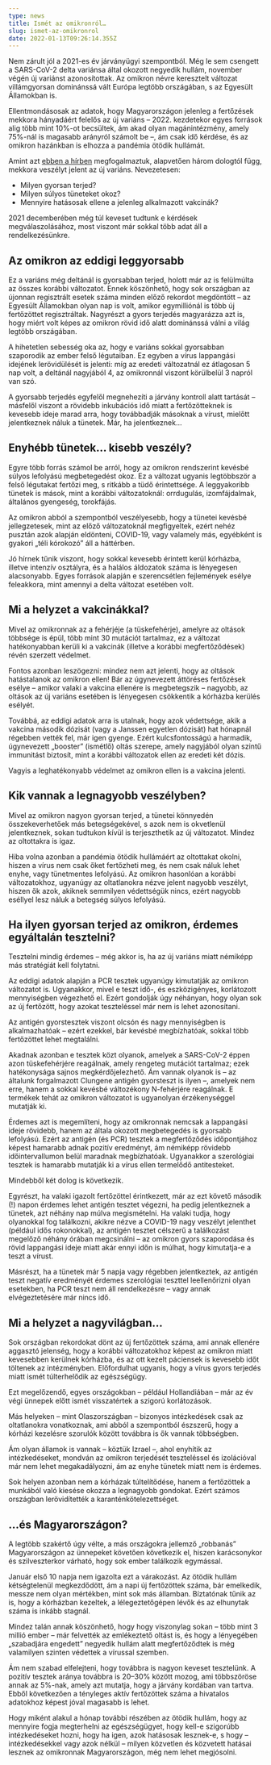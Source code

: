 ```yaml
---
type: news
title: Ismét az omikronról…
slug: ismet-az-omikronrol
date: 2022-01-13T09:26:14.355Z
---
```

Nem zárult jól a 2021-es év járványügyi szempontból. Még le sem csengett a SARS-CoV-2 delta variánsa által okozott negyedik hullám, november végén új variánst azonosítottak. Az omikron névre keresztelt változat villámgyorsan dominánssá vált Európa legtöbb országában, s az Egyesült Államokban is.

Ellentmondásosak az adatok, hogy Magyarországon jelenleg a fertőzések mekkora hányadáért felelős az új variáns – 2022. kezdetekor egyes források alig több mint 10%-ot becsültek, ám akad olyan magánintézmény, amely 75%-nál is magasabb arányról számolt be –, ám csak idő kérdése, és az omikron hazánkban is elhozza a pandémia ötödik hullámát.

Amint azt [ebben a hírben](/omikron) megfogalmaztuk, alapvetően három dologtól függ, mekkora veszélyt jelent az új variáns. Nevezetesen:

* Milyen gyorsan terjed?
* Milyen súlyos tüneteket okoz?
* Mennyire hatásosak ellene a jelenleg alkalmazott vakcinák?

2021 decemberében még túl keveset tudtunk e kérdések megválaszolásához, most viszont már sokkal több adat áll a rendelkezésünkre.

## Az omikron az eddigi leggyorsabb

Ez a variáns még deltánál is gyorsabban terjed, holott már az is felülmúlta az összes korábbi változatot. Ennek köszönhető, hogy sok országban az újonnan regisztrált esetek száma minden előző rekordot megdöntött – az Egyesült Államokban olyan nap is volt, amikor egymilliónál is több új fertőzöttet regisztráltak. Nagyrészt a gyors terjedés magyarázza azt is, hogy miért volt képes az omikron rövid idő alatt dominánssá válni a világ legtöbb országában.

A hihetetlen sebesség oka az, hogy e variáns sokkal gyorsabban szaporodik az ember felső légutaiban. Ez egyben a vírus lappangási idejének lerövidülését is jelenti: míg az eredeti változatnál ez átlagosan 5 nap volt, a deltánál nagyjából 4, az omikronnál viszont körülbelül 3 napról van szó.

A gyorsabb terjedés egyfelől megnehezíti a járvány kontroll alatt tartását – másfelől viszont a rövidebb inkubációs idő miatt a fertőzötteknek is kevesebb ideje marad arra, hogy továbbadják másoknak a vírust, mielőtt jelentkeznek náluk a tünetek. Már, ha jelentkeznek…

## Enyhébb tünetek… kisebb veszély?

Egyre több forrás számol be arról, hogy az omikron rendszerint kevésbé súlyos lefolyású megbetegedést okoz. Ez a változat ugyanis legtöbbször a felső légutakat fertőzi meg, s ritkább a tüdő érintettsége. A leggyakoribb tünetek is mások, mint a korábbi változatoknál: orrdugulás, izomfájdalmak, általános gyengeség, torokfájás.

Az omikron abból a szempontból veszélyesebb, hogy a tünetei kevésbé jellegzetesek, mint az előző változatoknál megfigyeltek, ezért nehéz pusztán azok alapján eldönteni, COVID-19, vagy valamely más, egyébként is gyakori „téli kórokozó” áll a háttérben.

Jó hírnek tűnik viszont, hogy sokkal kevesebb érintett kerül kórházba, illetve intenzív osztályra, és a halálos áldozatok száma is lényegesen alacsonyabb. Egyes források alapján e szerencsétlen fejlemények esélye feleakkora, mint amennyi a delta változat esetében volt.

## Mi a helyzet a vakcinákkal?

Mivel az omikronnak az a fehérjéje (a tüskefehérje), amelyre az oltások többsége is épül, több mint 30 mutációt tartalmaz, ez a változat hatékonyabban kerüli ki a vakcinák (illetve a korábbi megfertőződések) révén szerzett védelmet. 

Fontos azonban leszögezni: mindez nem azt jelenti, hogy az oltások hatástalanok az omikron ellen! Bár az úgynevezett áttöréses fertőzések esélye – amikor valaki a vakcina ellenére is megbetegszik – nagyobb, az oltások az új variáns esetében is lényegesen csökkentik a kórházba kerülés esélyét. 

Továbbá, az eddigi adatok arra is utalnak, hogy azok védettsége, akik a vakcina második dózisát (vagy a Janssen egyetlen dózisát) hat hónapnál régebben vették fel, már igen gyenge. Ezért kulcsfontosságú a harmadik, úgynevezett „booster” (ismétlő) oltás szerepe, amely nagyjából olyan szintű immunitást biztosít, mint a korábbi változatok ellen az eredeti két dózis.

Vagyis a leghatékonyabb védelmet az omikron ellen is a vakcina jelenti.

## Kik vannak a legnagyobb veszélyben?

Mivel az omikron nagyon gyorsan terjed, a tünetei könnyedén összekeverhetőek más betegségekével, s azok nem is okvetlenül jelentkeznek, sokan tudtukon kívül is terjeszthetik az új változatot. Mindez az oltottakra is igaz. 

Hiba volna azonban a pandémia ötödik hullámáért az oltottakat okolni, hiszen a vírus nem csak őket fertőzheti meg, és nem csak náluk lehet enyhe, vagy tünetmentes lefolyású. Az omikron hasonlóan a korábbi változatokhoz, ugyanúgy az oltatlanokra nézve jelent nagyobb veszélyt, hiszen ők azok, akiknek semmilyen védettségük nincs, ezért nagyobb eséllyel lesz náluk a betegség súlyos lefolyású.

## Ha ilyen gyorsan terjed az omikron, érdemes egyáltalán tesztelni?

Tesztelni mindig érdemes – még akkor is, ha az új variáns miatt némiképp más stratégiát kell folytatni.

Az eddigi adatok alapján a PCR tesztek ugyanúgy kimutatják az omikron változatot is. Ugyanakkor, mivel e teszt idő-, és eszközigényes, korlátozott mennyiségben végezhető el. Ezért gondolják úgy néhányan, hogy olyan sok az új fertőzött, hogy azokat teszteléssel már nem is lehet azonosítani.

Az antigén gyorstesztek viszont olcsón és nagy mennyiségben is alkalmazhatóak – ezért ezekkel, bár kevésbé megbízhatóak, sokkal több fertőzöttet lehet megtalálni.

Akadnak azonban e tesztek közt olyanok, amelyek a SARS-CoV-2 éppen azon tüskefehérjére reagálnak, amely rengeteg mutációt tartalmaz; ezek hatékonysága sajnos megkérdőjelezhető. Ám vannak olyanok is – az általunk forgalmazott Clungene antigén gyorsteszt is ilyen –, amelyek nem erre, hanem a sokkal kevésbé változékony N-fehérjére reagálnak. E termékek tehát az omikron változatot is ugyanolyan érzékenységgel mutatják ki.

Érdemes azt is megemlíteni, hogy az omikronnak nemcsak a lappangási ideje rövidebb, hanem az általa okozott megbetegedés is gyorsabb lefolyású. Ezért az antigén (és PCR) tesztek a megfertőződés időpontjához képest hamarabb adnak pozitív eredményt, ám némiképp rövidebb időintervallumon belül maradnak megbízhatóak. Ugyanakkor a szerológiai tesztek is hamarabb mutatják ki a vírus ellen termelődő antitesteket. 

Mindebből két dolog is következik.

Egyrészt, ha valaki igazolt fertőzöttel érintkezett, már az ezt követő második (!) napon érdemes lehet antigén tesztet végezni, ha pedig jelentkeznek a tünetek, azt néhány nap múlva megismételni. Ha valaki tudja, hogy olyanokkal fog találkozni, akikre nézve a COVID-19 nagy veszélyt jelenthet (például idős rokonokkal), az antigén tesztet célszerű a találkozást megelőző néhány órában megcsinálni – az omikron gyors szaporodása és rövid lappangási ideje miatt akár ennyi időn is múlhat, hogy kimutatja-e a teszt a vírust.

Másrészt, ha a tünetek már 5 napja vagy régebben jelentkeztek, az antigén teszt negatív eredményét érdemes szerológiai teszttel leellenőrizni olyan esetekben, ha PCR teszt nem áll rendelkezésre – vagy annak elvégeztetésére már nincs idő.

## Mi a helyzet a nagyvilágban…

Sok országban rekordokat dönt az új fertőzöttek száma, ami annak ellenére aggasztó jelenség, hogy a korábbi változatokhoz képest az omikron miatt kevesebben kerülnek kórházba, és az ott kezelt páciensek is kevesebb időt töltenek az intézményben. Előfordulhat ugyanis, hogy a vírus gyors terjedés miatt ismét túlterhelődik az egészségügy.

Ezt megelőzendő, egyes országokban – például Hollandiában – már az év végi ünnepek előtt ismét visszatértek a szigorú korlátozások. 

Más helyeken – mint Olaszországban – bizonyos intézkedések csak az oltatlanokra vonatkoznak, ami abból a szempontból észszerű, hogy a kórházi kezelésre szorulók között továbbra is ők vannak többségben.

Ám olyan államok is vannak – köztük Izrael –, ahol enyhítik az intézkedéseket, mondván az omikron terjedését teszteléssel és izolációval már nem lehet megakadályozni, ám az enyhe tünetek miatt nem is érdemes.

Sok helyen azonban nem a kórházak túltelítődése, hanem a fertőzöttek a munkából való kiesése okozza a legnagyobb gondokat. Ezért számos országban lerövidítették a karanténkötelezettséget.

## …és Magyarországon?

A legtöbb szakértő úgy vélte, a más országokra jellemző „robbanás” Magyarországon az ünnepeket követően következik el, hiszen karácsonykor és szilveszterkor várható, hogy sok ember találkozik egymással.

Január első 10 napja nem igazolta ezt a várakozást. Az ötödik hullám kétségtelenül megkezdődött, ám a napi új fertőzöttek száma, bár emelkedik, messze nem olyan mértékben, mint sok más államban. Bíztatónak tűnik az is, hogy a kórházban kezeltek, a lélegeztetőgépen lévők és az elhunytak száma is inkább stagnál. 

Mindez talán annak köszönhető, hogy hogy viszonylag sokan – több mint 3 millió ember – már felvették az emlékeztető oltást is, és hogy a lényegében „szabadjára engedett” negyedik hullám alatt megfertőződtek is még valamilyen szinten védettek a vírussal szemben. 

Ám nem szabad elfelejteni, hogy továbbra is nagyon keveset tesztelünk. A pozitív tesztek aránya továbbra is 20–30% között mozog, ami többszöröse annak az 5%-nak, amely azt mutatja, hogy a járvány kordában van tartva. Ebből következően a tényleges aktív fertőzöttek száma a hivatalos adatokhoz képest jóval magasabb is lehet.

Hogy miként alakul a hónap további részében az ötödik hullám, hogy az mennyire fogja megterhelni az egészségügyet, hogy kell-e szigorúbb intézkedéseket hozni, hogy ha igen, azok hatásosak lesznek-e, s hogy – intézkedésekkel vagy azok nélkül – milyen közvetlen és közvetett hatásai lesznek az omikronnak Magyarországon, még nem lehet megjósolni.